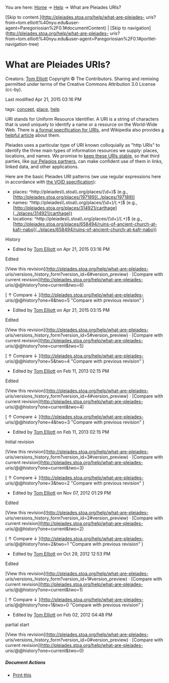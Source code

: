 You are here: [Home](http://pleiades.stoa.org/home) →
[Help](http://pleiades.stoa.org/help) →  What are Pleiades URIs?

[Skip to content.](http://pleiades.stoa.org/help/what-are-pleiades-
uris?from=tom.elliott%40nyu.edu&user-
agent=Paregoriosian%2F0.1#documentContent) | [Skip to
navigation](http://pleiades.stoa.org/help/what-are-pleiades-
uris?from=tom.elliott%40nyu.edu&user-agent=Paregoriosian%2F0.1#portlet-
navigation-tree)

#  What are Pleiades URIs?

Creators: [Tom Elliott](/author/thomase) Copyright © The Contributors. Sharing
and remixing permitted under terms of the Creative Commons Attribution 3.0
License (cc-by).

Last modified  Apr 21, 2015 03:16 PM

tags:  [concept](http://pleiades.stoa.org/search?Subject%3Alist=concept),
[place](http://pleiades.stoa.org/search?Subject%3Alist=place),
[help](http://pleiades.stoa.org/search?Subject%3Alist=help)

URI stands for Uniform Resource Identifier. A URI is a string of characters
that is used uniquely to identify a name or a resource on the World-Wide Web.
There is [a formal specification for
URIs](http://tools.ietf.org/html/rfc3986), and Wikipedia also provides [a
helpful article](http://en.wikipedia.org/wiki/Uniform_resource_identifier)
about them.

Pleiades uses a particular type of URI known colloquially as "http URIs" to
identify the three main types of information resources we supply: places,
locations, and names. We promise to [keep these URIs
stable](http://www.w3.org/Provider/Style/URI.html), so that third parties,
like [our Pelagios partners](http://pelagios.dme.ait.ac.at/api/datasets), can
make confident use of them in links, linked data, and other applications.

Here are the basic Pleiades URI patterns (we use regular expressions here in
accordance with [the VOID specification](http://www.w3.org/TR/void/#pattern)):

  * places: ^http://pleiades\\\\.stoa\\\\.org/places/(\d+)$ (e.g., [http://pleiades.stoa.org/places/197189](../places/197189))
  * names: ^http://pleiades\\\\.stoa\\\\.org/places/(\d+)/(.+)$ (e.g., [http://pleiades.stoa.org/places/314921/carthage](../places/314921/carthage))
  * locations: ^http://pleiades\\\\.stoa\\\\.org/places/(\d+)/(.+)$ (e.g., [http://pleiades.stoa.org/places/658494/ruins-of-ancient-church-at-kafr-nabo](../places/658494/ruins-of-ancient-church-at-kafr-nabo))

History

    

  * Edited by [Tom Elliott](http://pleiades.stoa.org/author/thomase) on Apr 21, 2015 03:16 PM 

Edited

[View this revision](http://pleiades.stoa.org/help/what-are-pleiades-
uris/versions_history_form?version_id=6#version_preview) · [Compare with
current revision](http://pleiades.stoa.org/help/what-are-pleiades-
uris/@@history?one=current&two=6)

[ ↑ Compare ↓ ](http://pleiades.stoa.org/help/what-are-pleiades-
uris/@@history?one=6&two=5 "Compare with previous revision" )

  * Edited by [Tom Elliott](http://pleiades.stoa.org/author/thomase) on Apr 21, 2015 03:15 PM 

Edited

[View this revision](http://pleiades.stoa.org/help/what-are-pleiades-
uris/versions_history_form?version_id=5#version_preview) · [Compare with
current revision](http://pleiades.stoa.org/help/what-are-pleiades-
uris/@@history?one=current&two=5)

[ ↑ Compare ↓ ](http://pleiades.stoa.org/help/what-are-pleiades-
uris/@@history?one=5&two=4 "Compare with previous revision" )

  * Edited by [Tom Elliott](http://pleiades.stoa.org/author/thomase) on Feb 11, 2013 02:15 PM 

Edited

[View this revision](http://pleiades.stoa.org/help/what-are-pleiades-
uris/versions_history_form?version_id=4#version_preview) · [Compare with
current revision](http://pleiades.stoa.org/help/what-are-pleiades-
uris/@@history?one=current&two=4)

[ ↑ Compare ↓ ](http://pleiades.stoa.org/help/what-are-pleiades-
uris/@@history?one=4&two=3 "Compare with previous revision" )

  * Edited by [Tom Elliott](http://pleiades.stoa.org/author/thomase) on Feb 11, 2013 02:15 PM 

Initial revision

[View this revision](http://pleiades.stoa.org/help/what-are-pleiades-
uris/versions_history_form?version_id=3#version_preview) · [Compare with
current revision](http://pleiades.stoa.org/help/what-are-pleiades-
uris/@@history?one=current&two=3)

[ ↑ Compare ↓ ](http://pleiades.stoa.org/help/what-are-pleiades-
uris/@@history?one=3&two=2 "Compare with previous revision" )

  * Edited by [Tom Elliott](http://pleiades.stoa.org/author/thomase) on Nov 07, 2012 01:29 PM 

Edited

[View this revision](http://pleiades.stoa.org/help/what-are-pleiades-
uris/versions_history_form?version_id=2#version_preview) · [Compare with
current revision](http://pleiades.stoa.org/help/what-are-pleiades-
uris/@@history?one=current&two=2)

[ ↑ Compare ↓ ](http://pleiades.stoa.org/help/what-are-pleiades-
uris/@@history?one=2&two=1 "Compare with previous revision" )

  * Edited by [Tom Elliott](http://pleiades.stoa.org/author/thomase) on Oct 29, 2012 12:53 PM 

Edited

[View this revision](http://pleiades.stoa.org/help/what-are-pleiades-
uris/versions_history_form?version_id=1#version_preview) · [Compare with
current revision](http://pleiades.stoa.org/help/what-are-pleiades-
uris/@@history?one=current&two=1)

[ ↑ Compare ↓ ](http://pleiades.stoa.org/help/what-are-pleiades-
uris/@@history?one=1&two=0 "Compare with previous revision" )

  * Edited by [Tom Elliott](http://pleiades.stoa.org/author/thomase) on Feb 02, 2012 04:48 PM 

partial start

[View this revision](http://pleiades.stoa.org/help/what-are-pleiades-
uris/versions_history_form?version_id=0#version_preview) · [Compare with
current revision](http://pleiades.stoa.org/help/what-are-pleiades-
uris/@@history?one=current&two=0)

##### Document Actions

  * [Print this](javascript:this.print\(\); "" )

